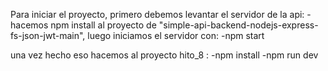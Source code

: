 Para iniciar el proyecto, primero debemos levantar el servidor de la api: -hacemos npm install al proyecto de "simple-api-backend-nodejs-express-fs-json-jwt-main", luego iniciamos el servidor con: -npm start

una vez hecho eso hacemos al proyecto hito_8 : -npm install -npm run dev
